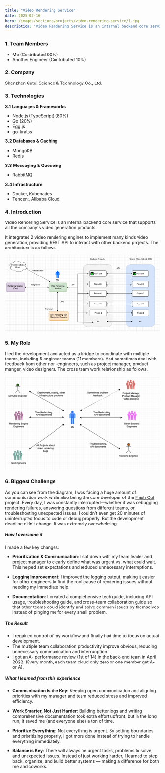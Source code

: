 ```yaml
---
title: "Video Rendering Service"
date: 2025-02-16
hero: /images/sections/projects/video-rendering-service/1.jpg
description: "Video Rendering Service is an internal backend core service that supports all the company's video generation products."
---
```


### 1. Team Members
- Me (Contributed 90%)
- Another Engineer (Contributed 10%)

### 2. Company
[Shenzhen Qutui Science & Technology Co., Ltd.](https://sjzn.com/)

### 3. Technologies
**3.1 Languages & Frameworks**
- Node.js (TypeScript) (80%)
- Go (20%)
- Egg.js
- go-kratos

**3.2 Databases & Caching**
- MongoDB
- Redis

**3.3 Messaging & Queueing**
- RabbitMQ

**3.4 Infrastructure**
- Docker, Kubenaties
- Tencent, Alibaba Cloud

### 4. Introduction
Video Rendering Service is an internal backend core service that supports all the company's video generation products. 

It integrated 2 video rendering engines to implement many kinds video generation, providing REST API to interact with other backend projects. The architecture is as follows.


![](/images/sections/projects/video-rendering-service/2.png)


### 5. My Role
I led the development and acted as a bridge to coordinate with multiple teams, including 5 engineer teams (11 members). And sometimes deal with feedback from other non-engineers, such as project manager, product manger, video designers. The cross team work relationship as follows.

![](/images/sections/projects/video-rendering-service/2-1.png)


### 6. Biggest Challenge
As you can see from the diagram, I was facing a huge amount of communication work while also being the core developer of the [Flash Cut](/posts/projects/flash-cut) project. Every day, I was constantly interrupted—whether it was debugging rendering failures, answering questions from different teams, or troubleshooting unexpected issues. I couldn’t even get 20 minutes of uninterrupted focus to code or debug properly. But the development deadline didn’t change. It was extremely overwhelming

##### How I overcome it

I made a few key changes:

- **Prioritization & Communication**: I sat down with my team leader and project manager to clearly define what was urgent vs. what could wait. This helped set expectations and reduced unnecessary interruptions.

- **Logging Improvement**: I improved the logging output, making it easier for other engineers to find the root cause of rendering issues without needing my immediate help.

- **Documentation**: I created a comprehensive tech guide, including API usage, troubleshooting guide, and cross-team collaboration guide so that other teams could identify and solve common issues by themselves instead of pinging me for every small problem.


##### The Result

- I regained control of my workflow and finally had time to focus on actual development.
- The multiple team collaboration productivity improve obvious, reducing unnecessary communication and interrunption.
- I got an A- performance review (1st of 14) in the back-end team in April 2022. (Every month, each team cloud only zero or one member get A- or A).

##### What I learned from this experience

- **Communication is the Key**: Keeping open communication and aligning priorities with my manager and team reduced stress and improved efficiency.

- **Work Smarter, Not Just Harder**: Building better logs and writing comprehensive documentation took extra effort upfront, but in the long run, it saved me (and everyone else) a ton of time.

- **Prioritize Everything**: Not everything is urgent. By setting boundaries and prioritizing properly, I got more done instead of trying to handle everything immediately.

- **Balance is Key**: There will always be urgent tasks, problems to solve, and unexpected issues. Instead of just working harder, I learned to step back, organize, and build better systems — making a difference for both me and coworks.



